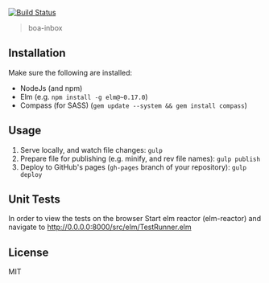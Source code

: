 [![Build Status](https://travis-ci.org/Gizra/boa-inbox.svg?branch=master)](https://travis-ci.org/Gizra/boa-inbox)

> boa-inbox

## Installation

Make sure the following are installed:

* NodeJs (and npm)
* Elm (e.g. `npm install -g elm@~0.17.0`)
* Compass (for SASS) (`gem update --system && gem install compass`)

## Usage

1. Serve locally, and watch file changes: `gulp`
1. Prepare file for publishing (e.g. minify, and rev file names): `gulp publish`
1. Deploy to GitHub's pages (`gh-pages` branch of your repository): `gulp deploy`

## Unit Tests

In order to view the tests on the browser Start elm reactor (elm-reactor) and navigate to http://0.0.0.0:8000/src/elm/TestRunner.elm

## License

MIT
